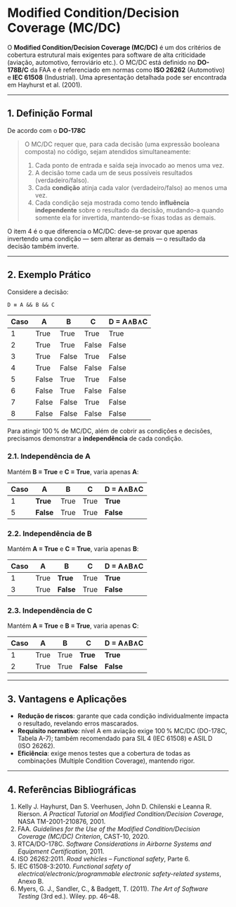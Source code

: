 # Modified Condition/Decision Coverage (MC/DC)

O **Modified Condition/Decision Coverage (MC/DC)** é um dos critérios de cobertura estrutural mais exigentes para software de alta criticidade (aviação, automotivo, ferroviário etc.). O MC/DC está definido no **DO-178B/C** da FAA e é referenciado em normas como **ISO 26262** (Automotivo) e **IEC 61508** (Industrial). Uma apresentação detalhada pode ser encontrada em Hayhurst et al. (2001).

---

## 1. Definição Formal

De acordo com o **DO-178C** 

> O MC/DC requer que, para cada decisão (uma expressão booleana composta) no código, sejam atendidos simultaneamente:
>
> 1. Cada ponto de entrada e saída seja invocado ao menos uma vez.
> 2. A decisão tome cada um de seus possíveis resultados (verdadeiro/falso).
> 3. Cada **condição** atinja cada valor (verdadeiro/falso) ao menos uma vez.
> 4. Cada condição seja mostrada como tendo **influência independente** sobre o resultado da decisão, mudando-a quando somente ela for invertida, mantendo-se fixas todas as demais.

O item 4 é o que diferencia o MC/DC: deve-se provar que apenas invertendo uma condição — sem alterar as demais — o resultado da decisão também inverte.

---

## 2. Exemplo Prático

Considere a decisão:

```plaintext
D ≡ A && B && C
```

| Caso | A     | B     | C     | D = A∧B∧C |
| ---- | ----- | ----- | ----- | --------- |
| 1    | True  | True  | True  | True      |
| 2    | True  | True  | False | False     |
| 3    | True  | False | True  | False     |
| 4    | True  | False | False | False     |
| 5    | False | True  | True  | False     |
| 6    | False | True  | False | False     |
| 7    | False | False | True  | False     |
| 8    | False | False | False | False     |

Para atingir 100 % de MC/DC, além de cobrir as condições e decisões, precisamos demonstrar a **independência** de cada condição.

### 2.1. Independência de **A**

Mantém **B = True** e **C = True**, varia apenas **A**:

| Caso | A         | B    | C    | D = A∧B∧C |
| ---- | --------- | ---- | ---- | --------- |
| 1    | **True**  | True | True | **True**  |
| 5    | **False** | True | True | **False** |

### 2.2. Independência de **B**

Mantém **A = True** e **C = True**, varia apenas **B**:

| Caso | A    | B         | C    | D = A∧B∧C |
| ---- | ---- | --------- | ---- | --------- |
| 1    | True | **True**  | True | **True**  |
| 3    | True | **False** | True | **False** |

### 2.3. Independência de **C**

Mantém **A = True** e **B = True**, varia apenas **C**:

| Caso | A    | B    | C         | D = A∧B∧C |
| ---- | ---- | ---- | --------- | --------- |
| 1    | True | True | **True**  | **True**  |
| 2    | True | True | **False** | **False** |

---

## 3. Vantagens e Aplicações

* **Redução de riscos**: garante que cada condição individualmente impacta o resultado, revelando erros mascarados.
* **Requisito normativo**: nível A em aviação exige 100 % MC/DC (DO-178C, Tabela A-7); também recomendado para SIL 4 (IEC 61508) e ASIL D (ISO 26262).
* **Eficiência**: exige menos testes que a cobertura de todas as combinações (Multiple Condition Coverage), mantendo rigor.

---

## 4. Referências Bibliográficas

1. Kelly J. Hayhurst, Dan S. Veerhusen, John D. Chilenski e Leanna R. Rierson. *A Practical Tutorial on Modified Condition/Decision Coverage*, NASA TM-2001-210876, 2001.
2. FAA. *Guidelines for the Use of the Modified Condition/Decision Coverage (MC/DC) Criterion*, CAST-10, 2020.
3. RTCA/DO-178C. *Software Considerations in Airborne Systems and Equipment Certification*, 2011.
4. ISO 26262:2011. *Road vehicles – Functional safety*, Parte 6.
5. IEC 61508-3:2010. *Functional safety of electrical/electronic/programmable electronic safety-related systems*, Anexo B.
6. Myers, G. J., Sandler, C., & Badgett, T. (2011). *The Art of Software Testing* (3rd ed.). Wiley. pp. 46–48.